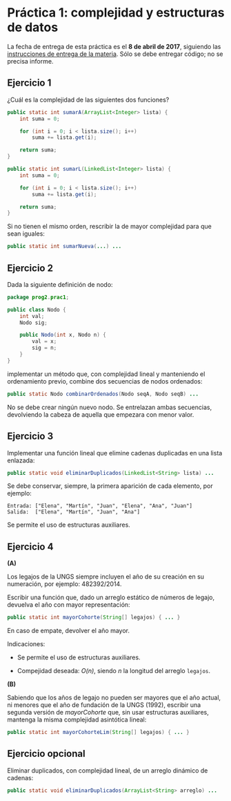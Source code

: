# Práctica 1: complejidad y estructuras de datos

La fecha de entrega de esta práctica es el **8 de abril de 2017**, siguiendo las [instrucciones de entrega de la materia](entrega.md). Sólo se debe entregar código; no se precisa informe.


## Ejercicio 1

¿Cuál es la complejidad de las siguientes dos funciones?

```java
public static int sumarA(ArrayList<Integer> lista) {
    int suma = 0;

    for (int i = 0; i < lista.size(); i++)
        suma += lista.get(i);

    return suma;
}

public static int sumarL(LinkedList<Integer> lista) {
    int suma = 0;

    for (int i = 0; i < lista.size(); i++)
        suma += lista.get(i);

    return suma;
}
```

Si no tienen el mismo orden, rescribir la de mayor complejidad para que sean iguales:

```java
public static int sumarNueva(...) ...
```



## Ejercicio 2

Dada la siguiente definición de nodo:

```java
package prog2.prac1;

public class Nodo {
    int val;
    Nodo sig;

    public Nodo(int x, Nodo n) {
        val = x;
        sig = n;
    }
}
```

implementar un método que, con complejidad lineal y manteniendo el ordenamiento previo, combine dos secuencias de nodos ordenados:

```java
public static Nodo combinarOrdenados(Nodo seqA, Nodo seqB) ...
```

No se debe crear ningún nuevo nodo. Se entrelazan ambas secuencias, devolviendo la cabeza de aquella que empezara con menor valor.


## Ejercicio 3

Implementar una función lineal que elimine cadenas duplicadas en una lista enlazada:

```java
public static void eliminarDuplicados(LinkedList<String> lista) ...
```

Se debe conservar, siempre, la primera aparición de cada elemento, por ejemplo:

```
Entrada: ["Elena", "Martín", "Juan", "Elena", "Ana", "Juan"]
Salida:  ["Elena", "Martín", "Juan", "Ana"]
```

Se permite el uso de estructuras auxiliares.


## Ejercicio 4

**(A)**

Los legajos de la UNGS siempre incluyen el año de su creación en su numeración, por ejemplo: 482392/2014.

Escribir una función que, dado un arreglo estático de números de legajo, devuelva el año con mayor representación:

```java
public static int mayorCohorte(String[] legajos) { ... }
```

En caso de empate, devolver el año mayor.

Indicaciones:

  - Se permite el uso de estructuras auxiliares.

  - Compejidad deseada: _O(n)_, siendo _n_ la longitud del arreglo `legajos`.

**(B)**

Sabiendo que los años de legajo no pueden ser mayores que el año actual, ni menores que el año de fundación de la UNGS (1992), escribir una segunda versión de _mayorCohorte_ que, sin usar estructuras auxiliares, mantenga la misma complejidad asintótica lineal:

```java
public static int mayorCohorteLim(String[] legajos) { ... }
```


## Ejercicio opcional

Eliminar duplicados, con complejidad lineal, de un arreglo dinámico de cadenas:

```java
public static void eliminarDuplicados(ArrayList<String> arreglo) ...
```

